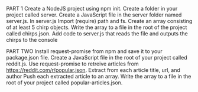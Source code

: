 PART 1
Create a NodeJS project using npm init.
Create a folder in your project called server.
Create a JavaScript file in the server folder named server.js.
In server.js
Import (require) path and fs.
Create an array consisting of at least 5 chirp objects.
Write the array to a file in the root of the project called chirps.json.
Add code to server.js that reads the file and outputs the chirps to the console

PART TWO
Install request-promise from npm and save it to your package.json file.
Create a JavaScript file in the root of your project called reddit.js.
Use request-promise to retreive articles from https://reddit.com/r/popular.json.
Extract from each article title, url, and author
Push each extracted article to an array.
Write the array to a file in the root of your project called popular-articles.json.
